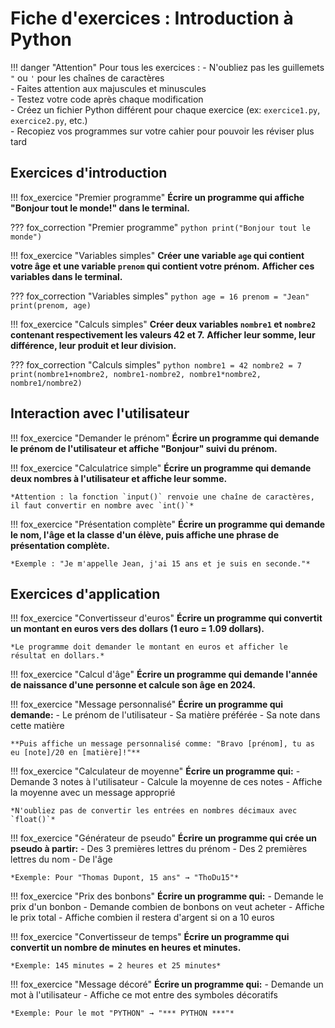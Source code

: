 # Fiche d'exercices : Introduction à Python

!!! danger "Attention"
    Pour tous les exercices :
    - N'oubliez pas les guillemets `"` ou `'` pour les chaînes de caractères  
    - Faites attention aux majuscules et minuscules  
    - Testez votre code après chaque modification  
    - Créez un fichier Python différent pour chaque exercice (ex: `exercice1.py`, `exercice2.py`, etc.)  
    - Recopiez vos programmes sur votre cahier pour pouvoir les réviser plus tard  

## Exercices d'introduction

!!! fox_exercice "Premier programme"
    **Écrire un programme qui affiche "Bonjour tout le monde!" dans le terminal.**

??? fox_correction "Premier programme"
    ```python
        print("Bonjour tout le monde")
    ```

!!! fox_exercice "Variables simples"
    **Créer une variable `age` qui contient votre âge et une variable `prenom` qui contient votre prénom.**
    **Afficher ces variables dans le terminal.**

??? fox_correction "Variables simples"
    ```python
        age = 16
        prenom = "Jean"
        print(prenom, age)
    ```

!!! fox_exercice "Calculs simples"
    **Créer deux variables `nombre1` et `nombre2` contenant respectivement les valeurs 42 et 7.**
    **Afficher leur somme, leur différence, leur produit et leur division.**

??? fox_correction "Calculs simples"
    ```python
        nombre1 = 42
        nombre2 = 7
        print(nombre1+nombre2, nombre1-nombre2, nombre1*nombre2, nombre1/nombre2)
    ```

## Interaction avec l'utilisateur

!!! fox_exercice "Demander le prénom"
    **Écrire un programme qui demande le prénom de l'utilisateur et affiche "Bonjour" suivi du prénom.**

!!! fox_exercice "Calculatrice simple"
    **Écrire un programme qui demande deux nombres à l'utilisateur et affiche leur somme.**
    
    *Attention : la fonction `input()` renvoie une chaîne de caractères, il faut convertir en nombre avec `int()`*

!!! fox_exercice "Présentation complète"
    **Écrire un programme qui demande le nom, l'âge et la classe d'un élève, puis affiche une phrase de présentation complète.**
    
    *Exemple : "Je m'appelle Jean, j'ai 15 ans et je suis en seconde."*

## Exercices d'application

!!! fox_exercice "Convertisseur d'euros"
    **Écrire un programme qui convertit un montant en euros vers des dollars (1 euro = 1.09 dollars).**
    
    *Le programme doit demander le montant en euros et afficher le résultat en dollars.*

!!! fox_exercice "Calcul d'âge"
    **Écrire un programme qui demande l'année de naissance d'une personne et calcule son âge en 2024.**

!!! fox_exercice "Message personnalisé"
    **Écrire un programme qui demande:**
    - Le prénom de l'utilisateur
    - Sa matière préférée
    - Sa note dans cette matière
    
    **Puis affiche un message personnalisé comme: "Bravo [prénom], tu as eu [note]/20 en [matière]!"**

!!! fox_exercice "Calculateur de moyenne"
    **Écrire un programme qui:**
    - Demande 3 notes à l'utilisateur
    - Calcule la moyenne de ces notes
    - Affiche la moyenne avec un message approprié
    
    *N'oubliez pas de convertir les entrées en nombres décimaux avec `float()`*

!!! fox_exercice "Générateur de pseudo"
    **Écrire un programme qui crée un pseudo à partir:**
    - Des 3 premières lettres du prénom
    - Des 2 premières lettres du nom
    - De l'âge
    
    *Exemple: Pour "Thomas Dupont, 15 ans" → "ThoDu15"*

!!! fox_exercice "Prix des bonbons"
    **Écrire un programme qui:**
    - Demande le prix d'un bonbon
    - Demande combien de bonbons on veut acheter
    - Affiche le prix total
    - Affiche combien il restera d'argent si on a 10 euros

!!! fox_exercice "Convertisseur de temps"
    **Écrire un programme qui convertit un nombre de minutes en heures et minutes.**
    
    *Exemple: 145 minutes = 2 heures et 25 minutes*

!!! fox_exercice "Message décoré"
    **Écrire un programme qui:**
    - Demande un mot à l'utilisateur
    - Affiche ce mot entre des symboles décoratifs
    
    *Exemple: Pour le mot "PYTHON" → "*** PYTHON ***"*